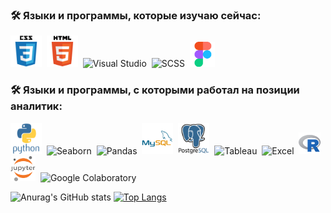 ### :hammer_and_wrench: Языки и программы, которые изучаю сейчас:
<div>
  <img src="https://github.com/devicons/devicon/blob/master/icons/css3/css3-original-wordmark.svg" title="CSS3" alt="CSS3" width="50" height="50"/>&nbsp;
  <img src="https://github.com/devicons/devicon/blob/master/icons/html5/html5-original-wordmark.svg" title="HTML5" alt="HTML5" width="50" height="50"/>&nbsp;
  <img src="https://code.visualstudio.com/assets/images/code-stable.png" title="Visual Studio" alt="Visual Studio" width="40" height="40"/>&nbsp;
  <img src="https://sass-lang.com/assets/img/styleguide/color-1c4aab2b.png" title="SCSS" alt="SCSS" width="60" height="40"/>&nbsp;
  <img src="https://github.com/devicons/devicon/blob/master/icons/figma/figma-original.svg" title="Figma" alt="Figma" width="40" height="40"/>&nbsp;
</div>

### :hammer_and_wrench: Языки и программы, с которыми работал на позиции аналитик:
<div>
  <img src="https://github.com/devicons/devicon/blob/master/icons/python/python-original-wordmark.svg" title="Python" alt="Python" width="50" height="50"/>&nbsp;
  <img src="https://seaborn.pydata.org/_images/logo-tall-lightbg.svg" title="Seaborn" alt="Seaborn" width="40" height="40"/>&nbsp;
  <img src="https://pandas.pydata.org/static/img/pandas_white.svg" title="Pandas" alt="Pandas" width="50" height="45"/>&nbsp;
  <img src="https://github.com/devicons/devicon/blob/master/icons/mysql/mysql-original-wordmark.svg" title="MySQL" alt="" width="50" height="50"/>&nbsp;
  <img src="https://github.com/devicons/devicon/blob/master/icons/postgresql/postgresql-original-wordmark.svg" title="PostgreSQL" alt="PostgreSQL" width="50" height="50"/>&nbsp;
  <img src="https://upload.wikimedia.org/wikipedia/ru/thumb/0/06/Tableau_logo.svg/250px-Tableau_logo.svg.png?20201012203354" title="Tableau" alt="Tableau" height="35"/>&nbsp;
  <img src="https://upload.wikimedia.org/wikipedia/commons/thumb/3/34/Microsoft_Office_Excel_%282019%E2%80%93present%29.svg/258px-Microsoft_Office_Excel_%282019%E2%80%93present%29.svg.png" title="Excel" alt="Excel" width="35" height="35"/>&nbsp;
  <img src="https://github.com/devicons/devicon/blob/master/icons/r/r-original.svg" title="R" alt="R" width="35" height="35"/>&nbsp;
   <img src="https://github.com/devicons/devicon/blob/master/icons/jupyter/jupyter-original-wordmark.svg" title="Jupyter" alt="Jupyter" width="40" height="40"/>&nbsp;
  <img src="https://upload.wikimedia.org/wikipedia/commons/thumb/d/d0/Google_Colaboratory_SVG_Logo.svg/320px-Google_Colaboratory_SVG_Logo.svg.png" title="Colaboratory" alt="Google Colaboratory" width="60" height="40"/>&nbsp;
</div>

![Anurag's GitHub stats](https://github-readme-stats.vercel.app/api?username=anuraghazra&theme=codeSTACKr&show_icons=true)
[![Top Langs](https://github-readme-stats.vercel.app/api/top-langs/?username=kaililya&hide_progress=true&theme=codeSTACKr&layout=compact)](https://github.com/anuraghazra/github-readme-stats)

